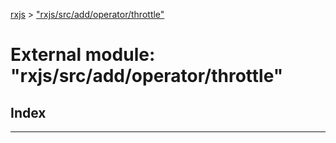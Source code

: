 [rxjs](../README.md) > ["rxjs/src/add/operator/throttle"](../modules/_rxjs_src_add_operator_throttle_.md)

# External module: "rxjs/src/add/operator/throttle"

## Index

---

